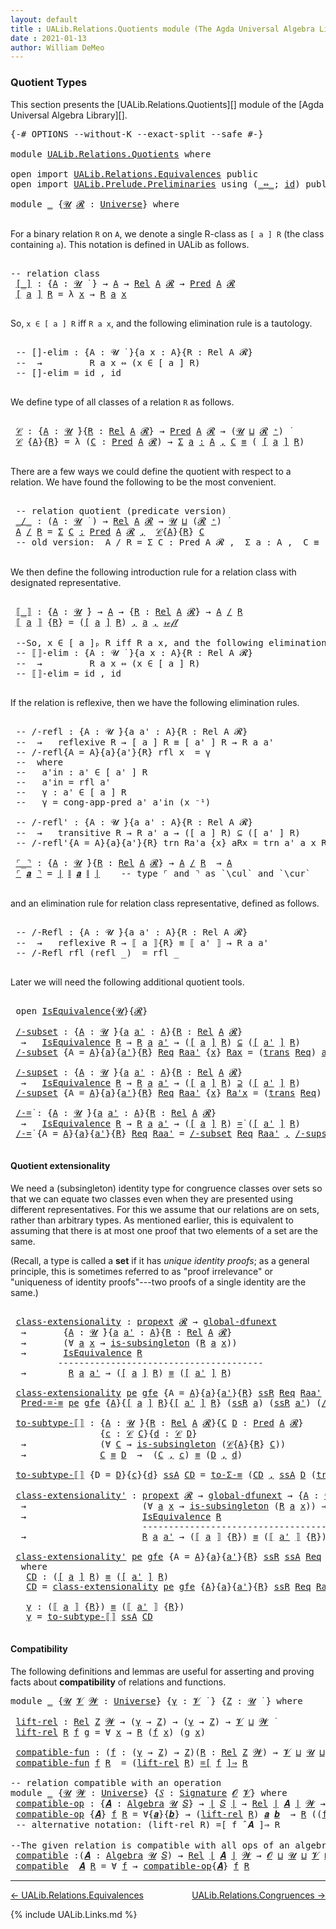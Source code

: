 ```yaml
---
layout: default
title : UALib.Relations.Quotients module (The Agda Universal Algebra Library)
date : 2021-01-13
author: William DeMeo
---
```


### <a id="quotient-types">Quotient Types</a>

This section presents the [UALib.Relations.Quotients][] module of the [Agda Universal Algebra Library][].

<pre class="Agda">
<a id="311" class="Symbol">{-#</a> <a id="315" class="Keyword">OPTIONS</a> <a id="323" class="Pragma">--without-K</a> <a id="335" class="Pragma">--exact-split</a> <a id="349" class="Pragma">--safe</a> <a id="356" class="Symbol">#-}</a>

<a id="361" class="Keyword">module</a> <a id="368" href="UALib.Relations.Quotients.html" class="Module">UALib.Relations.Quotients</a> <a id="394" class="Keyword">where</a>

<a id="401" class="Keyword">open</a> <a id="406" class="Keyword">import</a> <a id="413" href="UALib.Relations.Equivalences.html" class="Module">UALib.Relations.Equivalences</a> <a id="442" class="Keyword">public</a>
<a id="449" class="Keyword">open</a> <a id="454" class="Keyword">import</a> <a id="461" href="UALib.Prelude.Preliminaries.html" class="Module">UALib.Prelude.Preliminaries</a> <a id="489" class="Keyword">using</a> <a id="495" class="Symbol">(</a><a id="496" href="MGS-MLTT.html#7080" class="Function Operator">_⇔_</a><a id="499" class="Symbol">;</a> <a id="501" href="MGS-MLTT.html#3744" class="Function">id</a><a id="503" class="Symbol">)</a> <a id="505" class="Keyword">public</a>

<a id="513" class="Keyword">module</a> <a id="520" href="UALib.Relations.Quotients.html#520" class="Module">_</a> <a id="522" class="Symbol">{</a><a id="523" href="UALib.Relations.Quotients.html#523" class="Bound">𝓤</a> <a id="525" href="UALib.Relations.Quotients.html#525" class="Bound">𝓡</a> <a id="527" class="Symbol">:</a> <a id="529" href="universes.html#551" class="Postulate">Universe</a><a id="537" class="Symbol">}</a> <a id="539" class="Keyword">where</a>

</pre>

For a binary relation `R` on `A`, we denote a single R-class as `[ a ] R` (the class containing `a`). This notation is defined in UALib as follows.

<pre class="Agda">

<a id="721" class="Comment">-- relation class</a>
 <a id="740" href="UALib.Relations.Quotients.html#740" class="Function Operator">[_]</a> <a id="744" class="Symbol">:</a> <a id="746" class="Symbol">{</a><a id="747" href="UALib.Relations.Quotients.html#747" class="Bound">A</a> <a id="749" class="Symbol">:</a> <a id="751" href="UALib.Relations.Quotients.html#523" class="Bound">𝓤</a> <a id="753" href="universes.html#758" class="Function Operator">̇</a> <a id="755" class="Symbol">}</a> <a id="757" class="Symbol">→</a> <a id="759" href="UALib.Relations.Quotients.html#747" class="Bound">A</a> <a id="761" class="Symbol">→</a> <a id="763" href="UALib.Relations.Binary.html#1487" class="Function">Rel</a> <a id="767" href="UALib.Relations.Quotients.html#747" class="Bound">A</a> <a id="769" href="UALib.Relations.Quotients.html#525" class="Bound">𝓡</a> <a id="771" class="Symbol">→</a> <a id="773" href="UALib.Relations.Unary.html#1066" class="Function">Pred</a> <a id="778" href="UALib.Relations.Quotients.html#747" class="Bound">A</a> <a id="780" href="UALib.Relations.Quotients.html#525" class="Bound">𝓡</a>
 <a id="783" href="UALib.Relations.Quotients.html#740" class="Function Operator">[</a> <a id="785" href="UALib.Relations.Quotients.html#785" class="Bound">a</a> <a id="787" href="UALib.Relations.Quotients.html#740" class="Function Operator">]</a> <a id="789" href="UALib.Relations.Quotients.html#789" class="Bound">R</a> <a id="791" class="Symbol">=</a> <a id="793" class="Symbol">λ</a> <a id="795" href="UALib.Relations.Quotients.html#795" class="Bound">x</a> <a id="797" class="Symbol">→</a> <a id="799" href="UALib.Relations.Quotients.html#789" class="Bound">R</a> <a id="801" href="UALib.Relations.Quotients.html#785" class="Bound">a</a> <a id="803" href="UALib.Relations.Quotients.html#795" class="Bound">x</a>

</pre>

So, `x ∈ [ a ] R` iff `R a x`, and the following elimination rule is a tautology.

<pre class="Agda">

 <a id="916" class="Comment">-- []-elim : {A : 𝓤 ̇ }{a x : A}{R : Rel A 𝓡}</a>
 <a id="963" class="Comment">--  →         R a x ⇔ (x ∈ [ a ] R)</a>
 <a id="1000" class="Comment">-- []-elim = id , id</a>

</pre>

We define type of all classes of a relation `R` as follows.

<pre class="Agda">

 <a id="1110" href="UALib.Relations.Quotients.html#1110" class="Function">𝒞</a> <a id="1112" class="Symbol">:</a> <a id="1114" class="Symbol">{</a><a id="1115" href="UALib.Relations.Quotients.html#1115" class="Bound">A</a> <a id="1117" class="Symbol">:</a> <a id="1119" href="UALib.Relations.Quotients.html#523" class="Bound">𝓤</a> <a id="1121" href="universes.html#758" class="Function Operator">̇</a><a id="1122" class="Symbol">}{</a><a id="1124" href="UALib.Relations.Quotients.html#1124" class="Bound">R</a> <a id="1126" class="Symbol">:</a> <a id="1128" href="UALib.Relations.Binary.html#1487" class="Function">Rel</a> <a id="1132" href="UALib.Relations.Quotients.html#1115" class="Bound">A</a> <a id="1134" href="UALib.Relations.Quotients.html#525" class="Bound">𝓡</a><a id="1135" class="Symbol">}</a> <a id="1137" class="Symbol">→</a> <a id="1139" href="UALib.Relations.Unary.html#1066" class="Function">Pred</a> <a id="1144" href="UALib.Relations.Quotients.html#1115" class="Bound">A</a> <a id="1146" href="UALib.Relations.Quotients.html#525" class="Bound">𝓡</a> <a id="1148" class="Symbol">→</a> <a id="1150" class="Symbol">(</a><a id="1151" href="UALib.Relations.Quotients.html#523" class="Bound">𝓤</a> <a id="1153" href="Agda.Primitive.html#636" class="Primitive Operator">⊔</a> <a id="1155" href="UALib.Relations.Quotients.html#525" class="Bound">𝓡</a> <a id="1157" href="universes.html#527" class="Primitive Operator">⁺</a><a id="1158" class="Symbol">)</a> <a id="1160" href="universes.html#758" class="Function Operator">̇</a>
 <a id="1163" href="UALib.Relations.Quotients.html#1110" class="Function">𝒞</a> <a id="1165" class="Symbol">{</a><a id="1166" href="UALib.Relations.Quotients.html#1166" class="Bound">A</a><a id="1167" class="Symbol">}{</a><a id="1169" href="UALib.Relations.Quotients.html#1169" class="Bound">R</a><a id="1170" class="Symbol">}</a> <a id="1172" class="Symbol">=</a> <a id="1174" class="Symbol">λ</a> <a id="1176" class="Symbol">(</a><a id="1177" href="UALib.Relations.Quotients.html#1177" class="Bound">C</a> <a id="1179" class="Symbol">:</a> <a id="1181" href="UALib.Relations.Unary.html#1066" class="Function">Pred</a> <a id="1186" href="UALib.Relations.Quotients.html#1166" class="Bound">A</a> <a id="1188" href="UALib.Relations.Quotients.html#525" class="Bound">𝓡</a><a id="1189" class="Symbol">)</a> <a id="1191" class="Symbol">→</a> <a id="1193" href="MGS-MLTT.html#3074" class="Function">Σ</a> <a id="1195" href="UALib.Relations.Quotients.html#1195" class="Bound">a</a> <a id="1197" href="MGS-MLTT.html#3074" class="Function">꞉</a> <a id="1199" href="UALib.Relations.Quotients.html#1166" class="Bound">A</a> <a id="1201" href="MGS-MLTT.html#3074" class="Function">,</a> <a id="1203" href="UALib.Relations.Quotients.html#1177" class="Bound">C</a> <a id="1205" href="MGS-MLTT.html#4207" class="Datatype Operator">≡</a> <a id="1207" class="Symbol">(</a> <a id="1209" href="UALib.Relations.Quotients.html#740" class="Function Operator">[</a> <a id="1211" href="UALib.Relations.Quotients.html#1195" class="Bound">a</a> <a id="1213" href="UALib.Relations.Quotients.html#740" class="Function Operator">]</a> <a id="1215" href="UALib.Relations.Quotients.html#1169" class="Bound">R</a><a id="1216" class="Symbol">)</a>

</pre>

There are a few ways we could define the quotient with respect to a relation. We have found the following to be the most convenient.

<pre class="Agda">

 <a id="1380" class="Comment">-- relation quotient (predicate version)</a>
 <a id="1422" href="UALib.Relations.Quotients.html#1422" class="Function Operator">_/_</a> <a id="1426" class="Symbol">:</a> <a id="1428" class="Symbol">(</a><a id="1429" href="UALib.Relations.Quotients.html#1429" class="Bound">A</a> <a id="1431" class="Symbol">:</a> <a id="1433" href="UALib.Relations.Quotients.html#523" class="Bound">𝓤</a> <a id="1435" href="universes.html#758" class="Function Operator">̇</a> <a id="1437" class="Symbol">)</a> <a id="1439" class="Symbol">→</a> <a id="1441" href="UALib.Relations.Binary.html#1487" class="Function">Rel</a> <a id="1445" href="UALib.Relations.Quotients.html#1429" class="Bound">A</a> <a id="1447" href="UALib.Relations.Quotients.html#525" class="Bound">𝓡</a> <a id="1449" class="Symbol">→</a> <a id="1451" href="UALib.Relations.Quotients.html#523" class="Bound">𝓤</a> <a id="1453" href="Agda.Primitive.html#636" class="Primitive Operator">⊔</a> <a id="1455" class="Symbol">(</a><a id="1456" href="UALib.Relations.Quotients.html#525" class="Bound">𝓡</a> <a id="1458" href="universes.html#527" class="Primitive Operator">⁺</a><a id="1459" class="Symbol">)</a> <a id="1461" href="universes.html#758" class="Function Operator">̇</a>
 <a id="1464" href="UALib.Relations.Quotients.html#1464" class="Bound">A</a> <a id="1466" href="UALib.Relations.Quotients.html#1422" class="Function Operator">/</a> <a id="1468" href="UALib.Relations.Quotients.html#1468" class="Bound">R</a> <a id="1470" class="Symbol">=</a> <a id="1472" href="MGS-MLTT.html#3074" class="Function">Σ</a> <a id="1474" href="UALib.Relations.Quotients.html#1474" class="Bound">C</a> <a id="1476" href="MGS-MLTT.html#3074" class="Function">꞉</a> <a id="1478" href="UALib.Relations.Unary.html#1066" class="Function">Pred</a> <a id="1483" href="UALib.Relations.Quotients.html#1464" class="Bound">A</a> <a id="1485" href="UALib.Relations.Quotients.html#525" class="Bound">𝓡</a> <a id="1487" href="MGS-MLTT.html#3074" class="Function">,</a>  <a id="1490" href="UALib.Relations.Quotients.html#1110" class="Function">𝒞</a><a id="1491" class="Symbol">{</a><a id="1492" href="UALib.Relations.Quotients.html#1464" class="Bound">A</a><a id="1493" class="Symbol">}{</a><a id="1495" href="UALib.Relations.Quotients.html#1468" class="Bound">R</a><a id="1496" class="Symbol">}</a> <a id="1498" href="UALib.Relations.Quotients.html#1474" class="Bound">C</a>
 <a id="1501" class="Comment">-- old version:  A / R = Σ C ꞉ Pred A 𝓡 ,  Σ a ꞉ A ,  C ≡ ( [ a ] R )</a>

</pre>

We then define the following introduction rule for a relation class with designated representative.

<pre class="Agda">

 <a id="1700" href="UALib.Relations.Quotients.html#1700" class="Function Operator">⟦_⟧</a> <a id="1704" class="Symbol">:</a> <a id="1706" class="Symbol">{</a><a id="1707" href="UALib.Relations.Quotients.html#1707" class="Bound">A</a> <a id="1709" class="Symbol">:</a> <a id="1711" href="UALib.Relations.Quotients.html#523" class="Bound">𝓤</a> <a id="1713" href="universes.html#758" class="Function Operator">̇</a><a id="1714" class="Symbol">}</a> <a id="1716" class="Symbol">→</a> <a id="1718" href="UALib.Relations.Quotients.html#1707" class="Bound">A</a> <a id="1720" class="Symbol">→</a> <a id="1722" class="Symbol">{</a><a id="1723" href="UALib.Relations.Quotients.html#1723" class="Bound">R</a> <a id="1725" class="Symbol">:</a> <a id="1727" href="UALib.Relations.Binary.html#1487" class="Function">Rel</a> <a id="1731" href="UALib.Relations.Quotients.html#1707" class="Bound">A</a> <a id="1733" href="UALib.Relations.Quotients.html#525" class="Bound">𝓡</a><a id="1734" class="Symbol">}</a> <a id="1736" class="Symbol">→</a> <a id="1738" href="UALib.Relations.Quotients.html#1707" class="Bound">A</a> <a id="1740" href="UALib.Relations.Quotients.html#1422" class="Function Operator">/</a> <a id="1742" href="UALib.Relations.Quotients.html#1723" class="Bound">R</a>
 <a id="1745" href="UALib.Relations.Quotients.html#1700" class="Function Operator">⟦</a> <a id="1747" href="UALib.Relations.Quotients.html#1747" class="Bound">a</a> <a id="1749" href="UALib.Relations.Quotients.html#1700" class="Function Operator">⟧</a> <a id="1751" class="Symbol">{</a><a id="1752" href="UALib.Relations.Quotients.html#1752" class="Bound">R</a><a id="1753" class="Symbol">}</a> <a id="1755" class="Symbol">=</a> <a id="1757" class="Symbol">(</a><a id="1758" href="UALib.Relations.Quotients.html#740" class="Function Operator">[</a> <a id="1760" href="UALib.Relations.Quotients.html#1747" class="Bound">a</a> <a id="1762" href="UALib.Relations.Quotients.html#740" class="Function Operator">]</a> <a id="1764" href="UALib.Relations.Quotients.html#1752" class="Bound">R</a><a id="1765" class="Symbol">)</a> <a id="1767" href="MGS-MLTT.html#2929" class="InductiveConstructor Operator">,</a> <a id="1769" href="UALib.Relations.Quotients.html#1747" class="Bound">a</a> <a id="1771" href="MGS-MLTT.html#2929" class="InductiveConstructor Operator">,</a> <a id="1773" href="MGS-MLTT.html#4221" class="InductiveConstructor">𝓇ℯ𝒻𝓁</a>

 <a id="1780" class="Comment">--So, x ∈ [ a ]ₚ R iff R a x, and the following elimination rule is a tautology.</a>
 <a id="1862" class="Comment">-- ⟦⟧-elim : {A : 𝓤 ̇ }{a x : A}{R : Rel A 𝓡}</a>
 <a id="1909" class="Comment">--  →         R a x ⇔ (x ∈ [ a ] R)</a>
 <a id="1946" class="Comment">-- ⟦⟧-elim = id , id</a>

</pre>

If the relation is reflexive, then we have the following elimination rules.

<pre class="Agda">

 <a id="2072" class="Comment">-- /-refl : {A : 𝓤 ̇}{a a&#39; : A}{R : Rel A 𝓡}</a>
 <a id="2118" class="Comment">--  →   reflexive R → [ a ] R ≡ [ a&#39; ] R → R a a&#39;</a>
 <a id="2169" class="Comment">-- /-refl{A = A}{a}{a&#39;}{R} rfl x  = γ</a>
 <a id="2208" class="Comment">--  where</a>
 <a id="2219" class="Comment">--   a&#39;in : a&#39; ∈ [ a&#39; ] R</a>
 <a id="2246" class="Comment">--   a&#39;in = rfl a&#39;</a>
 <a id="2266" class="Comment">--   γ : a&#39; ∈ [ a ] R</a>
 <a id="2289" class="Comment">--   γ = cong-app-pred a&#39; a&#39;in (x ⁻¹)</a>

 <a id="2329" class="Comment">-- /-refl&#39; : {A : 𝓤 ̇}{a a&#39; : A}{R : Rel A 𝓡}</a>
 <a id="2376" class="Comment">--  →   transitive R → R a&#39; a → ([ a ] R) ⊆ ([ a&#39; ] R)</a>
 <a id="2432" class="Comment">-- /-refl&#39;{A = A}{a}{a&#39;}{R} trn Ra&#39;a {x} aRx = trn a&#39; a x Ra&#39;a aRx</a>

 <a id="2501" href="UALib.Relations.Quotients.html#2501" class="Function Operator">⌜_⌝</a> <a id="2505" class="Symbol">:</a> <a id="2507" class="Symbol">{</a><a id="2508" href="UALib.Relations.Quotients.html#2508" class="Bound">A</a> <a id="2510" class="Symbol">:</a> <a id="2512" href="UALib.Relations.Quotients.html#523" class="Bound">𝓤</a> <a id="2514" href="universes.html#758" class="Function Operator">̇</a><a id="2515" class="Symbol">}{</a><a id="2517" href="UALib.Relations.Quotients.html#2517" class="Bound">R</a> <a id="2519" class="Symbol">:</a> <a id="2521" href="UALib.Relations.Binary.html#1487" class="Function">Rel</a> <a id="2525" href="UALib.Relations.Quotients.html#2508" class="Bound">A</a> <a id="2527" href="UALib.Relations.Quotients.html#525" class="Bound">𝓡</a><a id="2528" class="Symbol">}</a> <a id="2530" class="Symbol">→</a> <a id="2532" href="UALib.Relations.Quotients.html#2508" class="Bound">A</a> <a id="2534" href="UALib.Relations.Quotients.html#1422" class="Function Operator">/</a> <a id="2536" href="UALib.Relations.Quotients.html#2517" class="Bound">R</a>  <a id="2539" class="Symbol">→</a> <a id="2541" href="UALib.Relations.Quotients.html#2508" class="Bound">A</a>
 <a id="2544" href="UALib.Relations.Quotients.html#2501" class="Function Operator">⌜</a> <a id="2546" href="UALib.Relations.Quotients.html#2546" class="Bound">𝒂</a> <a id="2548" href="UALib.Relations.Quotients.html#2501" class="Function Operator">⌝</a> <a id="2550" class="Symbol">=</a> <a id="2552" href="UALib.Prelude.Preliminaries.html#10371" class="Function Operator">∣</a> <a id="2554" href="UALib.Prelude.Preliminaries.html#10452" class="Function Operator">∥</a> <a id="2556" href="UALib.Relations.Quotients.html#2546" class="Bound">𝒂</a> <a id="2558" href="UALib.Prelude.Preliminaries.html#10452" class="Function Operator">∥</a> <a id="2560" href="UALib.Prelude.Preliminaries.html#10371" class="Function Operator">∣</a>    <a id="2565" class="Comment">-- type ⌜ and ⌝ as `\cul` and `\cur`</a>

</pre>

and an elimination rule for relation class representative, defined as follows.

<pre class="Agda">

 <a id="2710" class="Comment">-- /-Refl : {A : 𝓤 ̇}{a a&#39; : A}{R : Rel A 𝓡}</a>
 <a id="2756" class="Comment">--  →   reflexive R → ⟦ a ⟧{R} ≡ ⟦ a&#39; ⟧ → R a a&#39;</a>
 <a id="2806" class="Comment">-- /-Refl rfl (refl _)  = rfl _</a>

</pre>

Later we will need the following additional quotient tools.

<pre class="Agda">

 <a id="2927" class="Keyword">open</a> <a id="2932" href="UALib.Relations.Equivalences.html#668" class="Module">IsEquivalence</a><a id="2945" class="Symbol">{</a><a id="2946" href="UALib.Relations.Quotients.html#523" class="Bound">𝓤</a><a id="2947" class="Symbol">}{</a><a id="2949" href="UALib.Relations.Quotients.html#525" class="Bound">𝓡</a><a id="2950" class="Symbol">}</a>

 <a id="2954" href="UALib.Relations.Quotients.html#2954" class="Function">/-subset</a> <a id="2963" class="Symbol">:</a> <a id="2965" class="Symbol">{</a><a id="2966" href="UALib.Relations.Quotients.html#2966" class="Bound">A</a> <a id="2968" class="Symbol">:</a> <a id="2970" href="UALib.Relations.Quotients.html#523" class="Bound">𝓤</a> <a id="2972" href="universes.html#758" class="Function Operator">̇</a><a id="2973" class="Symbol">}{</a><a id="2975" href="UALib.Relations.Quotients.html#2975" class="Bound">a</a> <a id="2977" href="UALib.Relations.Quotients.html#2977" class="Bound">a&#39;</a> <a id="2980" class="Symbol">:</a> <a id="2982" href="UALib.Relations.Quotients.html#2966" class="Bound">A</a><a id="2983" class="Symbol">}{</a><a id="2985" href="UALib.Relations.Quotients.html#2985" class="Bound">R</a> <a id="2987" class="Symbol">:</a> <a id="2989" href="UALib.Relations.Binary.html#1487" class="Function">Rel</a> <a id="2993" href="UALib.Relations.Quotients.html#2966" class="Bound">A</a> <a id="2995" href="UALib.Relations.Quotients.html#525" class="Bound">𝓡</a><a id="2996" class="Symbol">}</a>
  <a id="3000" class="Symbol">→</a>   <a id="3004" href="UALib.Relations.Equivalences.html#668" class="Record">IsEquivalence</a> <a id="3018" href="UALib.Relations.Quotients.html#2985" class="Bound">R</a> <a id="3020" class="Symbol">→</a> <a id="3022" href="UALib.Relations.Quotients.html#2985" class="Bound">R</a> <a id="3024" href="UALib.Relations.Quotients.html#2975" class="Bound">a</a> <a id="3026" href="UALib.Relations.Quotients.html#2977" class="Bound">a&#39;</a> <a id="3029" class="Symbol">→</a> <a id="3031" class="Symbol">(</a><a id="3032" href="UALib.Relations.Quotients.html#740" class="Function Operator">[</a> <a id="3034" href="UALib.Relations.Quotients.html#2975" class="Bound">a</a> <a id="3036" href="UALib.Relations.Quotients.html#740" class="Function Operator">]</a> <a id="3038" href="UALib.Relations.Quotients.html#2985" class="Bound">R</a><a id="3039" class="Symbol">)</a> <a id="3041" href="UALib.Relations.Unary.html#2949" class="Function Operator">⊆</a> <a id="3043" class="Symbol">(</a><a id="3044" href="UALib.Relations.Quotients.html#740" class="Function Operator">[</a> <a id="3046" href="UALib.Relations.Quotients.html#2977" class="Bound">a&#39;</a> <a id="3049" href="UALib.Relations.Quotients.html#740" class="Function Operator">]</a> <a id="3051" href="UALib.Relations.Quotients.html#2985" class="Bound">R</a><a id="3052" class="Symbol">)</a>
 <a id="3055" href="UALib.Relations.Quotients.html#2954" class="Function">/-subset</a> <a id="3064" class="Symbol">{</a><a id="3065" class="Argument">A</a> <a id="3067" class="Symbol">=</a> <a id="3069" href="UALib.Relations.Quotients.html#3069" class="Bound">A</a><a id="3070" class="Symbol">}{</a><a id="3072" href="UALib.Relations.Quotients.html#3072" class="Bound">a</a><a id="3073" class="Symbol">}{</a><a id="3075" href="UALib.Relations.Quotients.html#3075" class="Bound">a&#39;</a><a id="3077" class="Symbol">}{</a><a id="3079" href="UALib.Relations.Quotients.html#3079" class="Bound">R</a><a id="3080" class="Symbol">}</a> <a id="3082" href="UALib.Relations.Quotients.html#3082" class="Bound">Req</a> <a id="3086" href="UALib.Relations.Quotients.html#3086" class="Bound">Raa&#39;</a> <a id="3091" class="Symbol">{</a><a id="3092" href="UALib.Relations.Quotients.html#3092" class="Bound">x</a><a id="3093" class="Symbol">}</a> <a id="3095" href="UALib.Relations.Quotients.html#3095" class="Bound">Rax</a> <a id="3099" class="Symbol">=</a> <a id="3101" class="Symbol">(</a><a id="3102" href="UALib.Relations.Equivalences.html#786" class="Field">trans</a> <a id="3108" href="UALib.Relations.Quotients.html#3082" class="Bound">Req</a><a id="3111" class="Symbol">)</a> <a id="3113" href="UALib.Relations.Quotients.html#3075" class="Bound">a&#39;</a> <a id="3116" href="UALib.Relations.Quotients.html#3072" class="Bound">a</a> <a id="3118" href="UALib.Relations.Quotients.html#3092" class="Bound">x</a> <a id="3120" class="Symbol">(</a><a id="3121" href="UALib.Relations.Equivalences.html#761" class="Field">sym</a> <a id="3125" href="UALib.Relations.Quotients.html#3082" class="Bound">Req</a> <a id="3129" href="UALib.Relations.Quotients.html#3072" class="Bound">a</a> <a id="3131" href="UALib.Relations.Quotients.html#3075" class="Bound">a&#39;</a> <a id="3134" href="UALib.Relations.Quotients.html#3086" class="Bound">Raa&#39;</a><a id="3138" class="Symbol">)</a> <a id="3140" href="UALib.Relations.Quotients.html#3095" class="Bound">Rax</a>

 <a id="3146" href="UALib.Relations.Quotients.html#3146" class="Function">/-supset</a> <a id="3155" class="Symbol">:</a> <a id="3157" class="Symbol">{</a><a id="3158" href="UALib.Relations.Quotients.html#3158" class="Bound">A</a> <a id="3160" class="Symbol">:</a> <a id="3162" href="UALib.Relations.Quotients.html#523" class="Bound">𝓤</a> <a id="3164" href="universes.html#758" class="Function Operator">̇</a><a id="3165" class="Symbol">}{</a><a id="3167" href="UALib.Relations.Quotients.html#3167" class="Bound">a</a> <a id="3169" href="UALib.Relations.Quotients.html#3169" class="Bound">a&#39;</a> <a id="3172" class="Symbol">:</a> <a id="3174" href="UALib.Relations.Quotients.html#3158" class="Bound">A</a><a id="3175" class="Symbol">}{</a><a id="3177" href="UALib.Relations.Quotients.html#3177" class="Bound">R</a> <a id="3179" class="Symbol">:</a> <a id="3181" href="UALib.Relations.Binary.html#1487" class="Function">Rel</a> <a id="3185" href="UALib.Relations.Quotients.html#3158" class="Bound">A</a> <a id="3187" href="UALib.Relations.Quotients.html#525" class="Bound">𝓡</a><a id="3188" class="Symbol">}</a>
  <a id="3192" class="Symbol">→</a>   <a id="3196" href="UALib.Relations.Equivalences.html#668" class="Record">IsEquivalence</a> <a id="3210" href="UALib.Relations.Quotients.html#3177" class="Bound">R</a> <a id="3212" class="Symbol">→</a> <a id="3214" href="UALib.Relations.Quotients.html#3177" class="Bound">R</a> <a id="3216" href="UALib.Relations.Quotients.html#3167" class="Bound">a</a> <a id="3218" href="UALib.Relations.Quotients.html#3169" class="Bound">a&#39;</a> <a id="3221" class="Symbol">→</a> <a id="3223" class="Symbol">(</a><a id="3224" href="UALib.Relations.Quotients.html#740" class="Function Operator">[</a> <a id="3226" href="UALib.Relations.Quotients.html#3167" class="Bound">a</a> <a id="3228" href="UALib.Relations.Quotients.html#740" class="Function Operator">]</a> <a id="3230" href="UALib.Relations.Quotients.html#3177" class="Bound">R</a><a id="3231" class="Symbol">)</a> <a id="3233" href="UALib.Relations.Unary.html#3051" class="Function Operator">⊇</a> <a id="3235" class="Symbol">(</a><a id="3236" href="UALib.Relations.Quotients.html#740" class="Function Operator">[</a> <a id="3238" href="UALib.Relations.Quotients.html#3169" class="Bound">a&#39;</a> <a id="3241" href="UALib.Relations.Quotients.html#740" class="Function Operator">]</a> <a id="3243" href="UALib.Relations.Quotients.html#3177" class="Bound">R</a><a id="3244" class="Symbol">)</a>
 <a id="3247" href="UALib.Relations.Quotients.html#3146" class="Function">/-supset</a> <a id="3256" class="Symbol">{</a><a id="3257" class="Argument">A</a> <a id="3259" class="Symbol">=</a> <a id="3261" href="UALib.Relations.Quotients.html#3261" class="Bound">A</a><a id="3262" class="Symbol">}{</a><a id="3264" href="UALib.Relations.Quotients.html#3264" class="Bound">a</a><a id="3265" class="Symbol">}{</a><a id="3267" href="UALib.Relations.Quotients.html#3267" class="Bound">a&#39;</a><a id="3269" class="Symbol">}{</a><a id="3271" href="UALib.Relations.Quotients.html#3271" class="Bound">R</a><a id="3272" class="Symbol">}</a> <a id="3274" href="UALib.Relations.Quotients.html#3274" class="Bound">Req</a> <a id="3278" href="UALib.Relations.Quotients.html#3278" class="Bound">Raa&#39;</a> <a id="3283" class="Symbol">{</a><a id="3284" href="UALib.Relations.Quotients.html#3284" class="Bound">x</a><a id="3285" class="Symbol">}</a> <a id="3287" href="UALib.Relations.Quotients.html#3287" class="Bound">Ra&#39;x</a> <a id="3292" class="Symbol">=</a> <a id="3294" class="Symbol">(</a><a id="3295" href="UALib.Relations.Equivalences.html#786" class="Field">trans</a> <a id="3301" href="UALib.Relations.Quotients.html#3274" class="Bound">Req</a><a id="3304" class="Symbol">)</a> <a id="3306" href="UALib.Relations.Quotients.html#3264" class="Bound">a</a> <a id="3308" href="UALib.Relations.Quotients.html#3267" class="Bound">a&#39;</a> <a id="3311" href="UALib.Relations.Quotients.html#3284" class="Bound">x</a> <a id="3313" href="UALib.Relations.Quotients.html#3278" class="Bound">Raa&#39;</a> <a id="3318" href="UALib.Relations.Quotients.html#3287" class="Bound">Ra&#39;x</a>

 <a id="3325" href="UALib.Relations.Quotients.html#3325" class="Function">/-=̇</a> <a id="3330" class="Symbol">:</a> <a id="3332" class="Symbol">{</a><a id="3333" href="UALib.Relations.Quotients.html#3333" class="Bound">A</a> <a id="3335" class="Symbol">:</a> <a id="3337" href="UALib.Relations.Quotients.html#523" class="Bound">𝓤</a> <a id="3339" href="universes.html#758" class="Function Operator">̇</a><a id="3340" class="Symbol">}{</a><a id="3342" href="UALib.Relations.Quotients.html#3342" class="Bound">a</a> <a id="3344" href="UALib.Relations.Quotients.html#3344" class="Bound">a&#39;</a> <a id="3347" class="Symbol">:</a> <a id="3349" href="UALib.Relations.Quotients.html#3333" class="Bound">A</a><a id="3350" class="Symbol">}{</a><a id="3352" href="UALib.Relations.Quotients.html#3352" class="Bound">R</a> <a id="3354" class="Symbol">:</a> <a id="3356" href="UALib.Relations.Binary.html#1487" class="Function">Rel</a> <a id="3360" href="UALib.Relations.Quotients.html#3333" class="Bound">A</a> <a id="3362" href="UALib.Relations.Quotients.html#525" class="Bound">𝓡</a><a id="3363" class="Symbol">}</a>
  <a id="3367" class="Symbol">→</a>   <a id="3371" href="UALib.Relations.Equivalences.html#668" class="Record">IsEquivalence</a> <a id="3385" href="UALib.Relations.Quotients.html#3352" class="Bound">R</a> <a id="3387" class="Symbol">→</a> <a id="3389" href="UALib.Relations.Quotients.html#3352" class="Bound">R</a> <a id="3391" href="UALib.Relations.Quotients.html#3342" class="Bound">a</a> <a id="3393" href="UALib.Relations.Quotients.html#3344" class="Bound">a&#39;</a> <a id="3396" class="Symbol">→</a> <a id="3398" class="Symbol">(</a><a id="3399" href="UALib.Relations.Quotients.html#740" class="Function Operator">[</a> <a id="3401" href="UALib.Relations.Quotients.html#3342" class="Bound">a</a> <a id="3403" href="UALib.Relations.Quotients.html#740" class="Function Operator">]</a> <a id="3405" href="UALib.Relations.Quotients.html#3352" class="Bound">R</a><a id="3406" class="Symbol">)</a> <a id="3408" href="UALib.Relations.Unary.html#3633" class="Function Operator">=̇</a> <a id="3411" class="Symbol">(</a><a id="3412" href="UALib.Relations.Quotients.html#740" class="Function Operator">[</a> <a id="3414" href="UALib.Relations.Quotients.html#3344" class="Bound">a&#39;</a> <a id="3417" href="UALib.Relations.Quotients.html#740" class="Function Operator">]</a> <a id="3419" href="UALib.Relations.Quotients.html#3352" class="Bound">R</a><a id="3420" class="Symbol">)</a>
 <a id="3423" href="UALib.Relations.Quotients.html#3325" class="Function">/-=̇</a> <a id="3428" class="Symbol">{</a><a id="3429" class="Argument">A</a> <a id="3431" class="Symbol">=</a> <a id="3433" href="UALib.Relations.Quotients.html#3433" class="Bound">A</a><a id="3434" class="Symbol">}{</a><a id="3436" href="UALib.Relations.Quotients.html#3436" class="Bound">a</a><a id="3437" class="Symbol">}{</a><a id="3439" href="UALib.Relations.Quotients.html#3439" class="Bound">a&#39;</a><a id="3441" class="Symbol">}{</a><a id="3443" href="UALib.Relations.Quotients.html#3443" class="Bound">R</a><a id="3444" class="Symbol">}</a> <a id="3446" href="UALib.Relations.Quotients.html#3446" class="Bound">Req</a> <a id="3450" href="UALib.Relations.Quotients.html#3450" class="Bound">Raa&#39;</a> <a id="3455" class="Symbol">=</a> <a id="3457" href="UALib.Relations.Quotients.html#2954" class="Function">/-subset</a> <a id="3466" href="UALib.Relations.Quotients.html#3446" class="Bound">Req</a> <a id="3470" href="UALib.Relations.Quotients.html#3450" class="Bound">Raa&#39;</a> <a id="3475" href="MGS-MLTT.html#2929" class="InductiveConstructor Operator">,</a> <a id="3477" href="UALib.Relations.Quotients.html#3146" class="Function">/-supset</a> <a id="3486" href="UALib.Relations.Quotients.html#3446" class="Bound">Req</a> <a id="3490" href="UALib.Relations.Quotients.html#3450" class="Bound">Raa&#39;</a>

</pre>

#### Quotient extensionality

We need a (subsingleton) identity type for congruence classes over sets so that we can equate two classes even when they are presented using different representatives.  For this we assume that our relations are on sets, rather than arbitrary types.  As mentioned earlier, this is equivalent to assuming that there is at most one proof that two elements of a set are the same.

(Recall, a type is called a **set** if it has *unique identity proofs*; as a general principle, this is sometimes referred to as "proof irrelevance" or "uniqueness of identity proofs"---two proofs of a single identity are the same.)

<pre class="Agda">

 <a id="4164" href="UALib.Relations.Quotients.html#4164" class="Function">class-extensionality</a> <a id="4185" class="Symbol">:</a> <a id="4187" href="MGS-Powerset.html#382" class="Function">propext</a> <a id="4195" href="UALib.Relations.Quotients.html#525" class="Bound">𝓡</a> <a id="4197" class="Symbol">→</a> <a id="4199" href="MGS-Subsingleton-Theorems.html#3468" class="Function">global-dfunext</a>
  <a id="4216" class="Symbol">→</a>       <a id="4224" class="Symbol">{</a><a id="4225" href="UALib.Relations.Quotients.html#4225" class="Bound">A</a> <a id="4227" class="Symbol">:</a> <a id="4229" href="UALib.Relations.Quotients.html#523" class="Bound">𝓤</a> <a id="4231" href="universes.html#758" class="Function Operator">̇</a><a id="4232" class="Symbol">}{</a><a id="4234" href="UALib.Relations.Quotients.html#4234" class="Bound">a</a> <a id="4236" href="UALib.Relations.Quotients.html#4236" class="Bound">a&#39;</a> <a id="4239" class="Symbol">:</a> <a id="4241" href="UALib.Relations.Quotients.html#4225" class="Bound">A</a><a id="4242" class="Symbol">}{</a><a id="4244" href="UALib.Relations.Quotients.html#4244" class="Bound">R</a> <a id="4246" class="Symbol">:</a> <a id="4248" href="UALib.Relations.Binary.html#1487" class="Function">Rel</a> <a id="4252" href="UALib.Relations.Quotients.html#4225" class="Bound">A</a> <a id="4254" href="UALib.Relations.Quotients.html#525" class="Bound">𝓡</a><a id="4255" class="Symbol">}</a>
  <a id="4259" class="Symbol">→</a>       <a id="4267" class="Symbol">(∀</a> <a id="4270" href="UALib.Relations.Quotients.html#4270" class="Bound">a</a> <a id="4272" href="UALib.Relations.Quotients.html#4272" class="Bound">x</a> <a id="4274" class="Symbol">→</a> <a id="4276" href="MGS-Basic-UF.html#743" class="Function">is-subsingleton</a> <a id="4292" class="Symbol">(</a><a id="4293" href="UALib.Relations.Quotients.html#4244" class="Bound">R</a> <a id="4295" href="UALib.Relations.Quotients.html#4270" class="Bound">a</a> <a id="4297" href="UALib.Relations.Quotients.html#4272" class="Bound">x</a><a id="4298" class="Symbol">))</a>
  <a id="4303" class="Symbol">→</a>       <a id="4311" href="UALib.Relations.Equivalences.html#668" class="Record">IsEquivalence</a> <a id="4325" href="UALib.Relations.Quotients.html#4244" class="Bound">R</a>
         <a id="4336" class="Comment">---------------------------------------</a>
  <a id="4378" class="Symbol">→</a>        <a id="4387" href="UALib.Relations.Quotients.html#4244" class="Bound">R</a> <a id="4389" href="UALib.Relations.Quotients.html#4234" class="Bound">a</a> <a id="4391" href="UALib.Relations.Quotients.html#4236" class="Bound">a&#39;</a> <a id="4394" class="Symbol">→</a> <a id="4396" class="Symbol">(</a><a id="4397" href="UALib.Relations.Quotients.html#740" class="Function Operator">[</a> <a id="4399" href="UALib.Relations.Quotients.html#4234" class="Bound">a</a> <a id="4401" href="UALib.Relations.Quotients.html#740" class="Function Operator">]</a> <a id="4403" href="UALib.Relations.Quotients.html#4244" class="Bound">R</a><a id="4404" class="Symbol">)</a> <a id="4406" href="MGS-MLTT.html#4207" class="Datatype Operator">≡</a> <a id="4408" class="Symbol">(</a><a id="4409" href="UALib.Relations.Quotients.html#740" class="Function Operator">[</a> <a id="4411" href="UALib.Relations.Quotients.html#4236" class="Bound">a&#39;</a> <a id="4414" href="UALib.Relations.Quotients.html#740" class="Function Operator">]</a> <a id="4416" href="UALib.Relations.Quotients.html#4244" class="Bound">R</a><a id="4417" class="Symbol">)</a>

 <a id="4421" href="UALib.Relations.Quotients.html#4164" class="Function">class-extensionality</a> <a id="4442" href="UALib.Relations.Quotients.html#4442" class="Bound">pe</a> <a id="4445" href="UALib.Relations.Quotients.html#4445" class="Bound">gfe</a> <a id="4449" class="Symbol">{</a><a id="4450" class="Argument">A</a> <a id="4452" class="Symbol">=</a> <a id="4454" href="UALib.Relations.Quotients.html#4454" class="Bound">A</a><a id="4455" class="Symbol">}{</a><a id="4457" href="UALib.Relations.Quotients.html#4457" class="Bound">a</a><a id="4458" class="Symbol">}{</a><a id="4460" href="UALib.Relations.Quotients.html#4460" class="Bound">a&#39;</a><a id="4462" class="Symbol">}{</a><a id="4464" href="UALib.Relations.Quotients.html#4464" class="Bound">R</a><a id="4465" class="Symbol">}</a> <a id="4467" href="UALib.Relations.Quotients.html#4467" class="Bound">ssR</a> <a id="4471" href="UALib.Relations.Quotients.html#4471" class="Bound">Req</a> <a id="4475" href="UALib.Relations.Quotients.html#4475" class="Bound">Raa&#39;</a> <a id="4480" class="Symbol">=</a>
  <a id="4484" href="UALib.Relations.Unary.html#4485" class="Function">Pred-=̇-≡</a> <a id="4494" href="UALib.Relations.Quotients.html#4442" class="Bound">pe</a> <a id="4497" href="UALib.Relations.Quotients.html#4445" class="Bound">gfe</a> <a id="4501" class="Symbol">{</a><a id="4502" href="UALib.Relations.Quotients.html#4454" class="Bound">A</a><a id="4503" class="Symbol">}{</a><a id="4505" href="UALib.Relations.Quotients.html#740" class="Function Operator">[</a> <a id="4507" href="UALib.Relations.Quotients.html#4457" class="Bound">a</a> <a id="4509" href="UALib.Relations.Quotients.html#740" class="Function Operator">]</a> <a id="4511" href="UALib.Relations.Quotients.html#4464" class="Bound">R</a><a id="4512" class="Symbol">}{</a><a id="4514" href="UALib.Relations.Quotients.html#740" class="Function Operator">[</a> <a id="4516" href="UALib.Relations.Quotients.html#4460" class="Bound">a&#39;</a> <a id="4519" href="UALib.Relations.Quotients.html#740" class="Function Operator">]</a> <a id="4521" href="UALib.Relations.Quotients.html#4464" class="Bound">R</a><a id="4522" class="Symbol">}</a> <a id="4524" class="Symbol">(</a><a id="4525" href="UALib.Relations.Quotients.html#4467" class="Bound">ssR</a> <a id="4529" href="UALib.Relations.Quotients.html#4457" class="Bound">a</a><a id="4530" class="Symbol">)</a> <a id="4532" class="Symbol">(</a><a id="4533" href="UALib.Relations.Quotients.html#4467" class="Bound">ssR</a> <a id="4537" href="UALib.Relations.Quotients.html#4460" class="Bound">a&#39;</a><a id="4539" class="Symbol">)</a> <a id="4541" class="Symbol">(</a><a id="4542" href="UALib.Relations.Quotients.html#3325" class="Function">/-=̇</a> <a id="4547" href="UALib.Relations.Quotients.html#4471" class="Bound">Req</a> <a id="4551" href="UALib.Relations.Quotients.html#4475" class="Bound">Raa&#39;</a><a id="4555" class="Symbol">)</a>

 <a id="4559" href="UALib.Relations.Quotients.html#4559" class="Function">to-subtype-⟦⟧</a> <a id="4573" class="Symbol">:</a> <a id="4575" class="Symbol">{</a><a id="4576" href="UALib.Relations.Quotients.html#4576" class="Bound">A</a> <a id="4578" class="Symbol">:</a> <a id="4580" href="UALib.Relations.Quotients.html#523" class="Bound">𝓤</a> <a id="4582" href="universes.html#758" class="Function Operator">̇</a><a id="4583" class="Symbol">}{</a><a id="4585" href="UALib.Relations.Quotients.html#4585" class="Bound">R</a> <a id="4587" class="Symbol">:</a> <a id="4589" href="UALib.Relations.Binary.html#1487" class="Function">Rel</a> <a id="4593" href="UALib.Relations.Quotients.html#4576" class="Bound">A</a> <a id="4595" href="UALib.Relations.Quotients.html#525" class="Bound">𝓡</a><a id="4596" class="Symbol">}{</a><a id="4598" href="UALib.Relations.Quotients.html#4598" class="Bound">C</a> <a id="4600" href="UALib.Relations.Quotients.html#4600" class="Bound">D</a> <a id="4602" class="Symbol">:</a> <a id="4604" href="UALib.Relations.Unary.html#1066" class="Function">Pred</a> <a id="4609" href="UALib.Relations.Quotients.html#4576" class="Bound">A</a> <a id="4611" href="UALib.Relations.Quotients.html#525" class="Bound">𝓡</a><a id="4612" class="Symbol">}</a>
                 <a id="4631" class="Symbol">{</a><a id="4632" href="UALib.Relations.Quotients.html#4632" class="Bound">c</a> <a id="4634" class="Symbol">:</a> <a id="4636" href="UALib.Relations.Quotients.html#1110" class="Function">𝒞</a> <a id="4638" href="UALib.Relations.Quotients.html#4598" class="Bound">C</a><a id="4639" class="Symbol">}{</a><a id="4641" href="UALib.Relations.Quotients.html#4641" class="Bound">d</a> <a id="4643" class="Symbol">:</a> <a id="4645" href="UALib.Relations.Quotients.html#1110" class="Function">𝒞</a> <a id="4647" href="UALib.Relations.Quotients.html#4600" class="Bound">D</a><a id="4648" class="Symbol">}</a>
  <a id="4652" class="Symbol">→</a>              <a id="4667" class="Symbol">(∀</a> <a id="4670" href="UALib.Relations.Quotients.html#4670" class="Bound">C</a> <a id="4672" class="Symbol">→</a> <a id="4674" href="MGS-Basic-UF.html#743" class="Function">is-subsingleton</a> <a id="4690" class="Symbol">(</a><a id="4691" href="UALib.Relations.Quotients.html#1110" class="Function">𝒞</a><a id="4692" class="Symbol">{</a><a id="4693" href="UALib.Relations.Quotients.html#4576" class="Bound">A</a><a id="4694" class="Symbol">}{</a><a id="4696" href="UALib.Relations.Quotients.html#4585" class="Bound">R</a><a id="4697" class="Symbol">}</a> <a id="4699" href="UALib.Relations.Quotients.html#4670" class="Bound">C</a><a id="4700" class="Symbol">))</a>
  <a id="4705" class="Symbol">→</a>              <a id="4720" href="UALib.Relations.Quotients.html#4598" class="Bound">C</a> <a id="4722" href="MGS-MLTT.html#4207" class="Datatype Operator">≡</a> <a id="4724" href="UALib.Relations.Quotients.html#4600" class="Bound">D</a>  <a id="4727" class="Symbol">→</a>  <a id="4730" class="Symbol">(</a><a id="4731" href="UALib.Relations.Quotients.html#4598" class="Bound">C</a> <a id="4733" href="MGS-MLTT.html#2929" class="InductiveConstructor Operator">,</a> <a id="4735" href="UALib.Relations.Quotients.html#4632" class="Bound">c</a><a id="4736" class="Symbol">)</a> <a id="4738" href="MGS-MLTT.html#4207" class="Datatype Operator">≡</a> <a id="4740" class="Symbol">(</a><a id="4741" href="UALib.Relations.Quotients.html#4600" class="Bound">D</a> <a id="4743" href="MGS-MLTT.html#2929" class="InductiveConstructor Operator">,</a> <a id="4745" href="UALib.Relations.Quotients.html#4641" class="Bound">d</a><a id="4746" class="Symbol">)</a>

 <a id="4750" href="UALib.Relations.Quotients.html#4559" class="Function">to-subtype-⟦⟧</a> <a id="4764" class="Symbol">{</a><a id="4765" class="Argument">D</a> <a id="4767" class="Symbol">=</a> <a id="4769" href="UALib.Relations.Quotients.html#4769" class="Bound">D</a><a id="4770" class="Symbol">}{</a><a id="4772" href="UALib.Relations.Quotients.html#4772" class="Bound">c</a><a id="4773" class="Symbol">}{</a><a id="4775" href="UALib.Relations.Quotients.html#4775" class="Bound">d</a><a id="4776" class="Symbol">}</a> <a id="4778" href="UALib.Relations.Quotients.html#4778" class="Bound">ssA</a> <a id="4782" href="UALib.Relations.Quotients.html#4782" class="Bound">CD</a> <a id="4785" class="Symbol">=</a> <a id="4787" href="MGS-Basic-UF.html#7284" class="Function">to-Σ-≡</a> <a id="4794" class="Symbol">(</a><a id="4795" href="UALib.Relations.Quotients.html#4782" class="Bound">CD</a> <a id="4798" href="MGS-MLTT.html#2929" class="InductiveConstructor Operator">,</a> <a id="4800" href="UALib.Relations.Quotients.html#4778" class="Bound">ssA</a> <a id="4804" href="UALib.Relations.Quotients.html#4769" class="Bound">D</a> <a id="4806" class="Symbol">(</a><a id="4807" href="MGS-MLTT.html#4946" class="Function">transport</a> <a id="4817" href="UALib.Relations.Quotients.html#1110" class="Function">𝒞</a> <a id="4819" href="UALib.Relations.Quotients.html#4782" class="Bound">CD</a> <a id="4822" href="UALib.Relations.Quotients.html#4772" class="Bound">c</a><a id="4823" class="Symbol">)</a> <a id="4825" href="UALib.Relations.Quotients.html#4775" class="Bound">d</a><a id="4826" class="Symbol">)</a>

 <a id="4830" href="UALib.Relations.Quotients.html#4830" class="Function">class-extensionality&#39;</a> <a id="4852" class="Symbol">:</a> <a id="4854" href="MGS-Powerset.html#382" class="Function">propext</a> <a id="4862" href="UALib.Relations.Quotients.html#525" class="Bound">𝓡</a> <a id="4864" class="Symbol">→</a> <a id="4866" href="MGS-Subsingleton-Theorems.html#3468" class="Function">global-dfunext</a> <a id="4881" class="Symbol">→</a> <a id="4883" class="Symbol">{</a><a id="4884" href="UALib.Relations.Quotients.html#4884" class="Bound">A</a> <a id="4886" class="Symbol">:</a> <a id="4888" href="UALib.Relations.Quotients.html#523" class="Bound">𝓤</a> <a id="4890" href="universes.html#758" class="Function Operator">̇</a><a id="4891" class="Symbol">}{</a><a id="4893" href="UALib.Relations.Quotients.html#4893" class="Bound">a</a> <a id="4895" href="UALib.Relations.Quotients.html#4895" class="Bound">a&#39;</a> <a id="4898" class="Symbol">:</a> <a id="4900" href="UALib.Relations.Quotients.html#4884" class="Bound">A</a><a id="4901" class="Symbol">}{</a><a id="4903" href="UALib.Relations.Quotients.html#4903" class="Bound">R</a> <a id="4905" class="Symbol">:</a> <a id="4907" href="UALib.Relations.Binary.html#1487" class="Function">Rel</a> <a id="4911" href="UALib.Relations.Quotients.html#4884" class="Bound">A</a> <a id="4913" href="UALib.Relations.Quotients.html#525" class="Bound">𝓡</a><a id="4914" class="Symbol">}</a>
  <a id="4918" class="Symbol">→</a>                      <a id="4941" class="Symbol">(∀</a> <a id="4944" href="UALib.Relations.Quotients.html#4944" class="Bound">a</a> <a id="4946" href="UALib.Relations.Quotients.html#4946" class="Bound">x</a> <a id="4948" class="Symbol">→</a> <a id="4950" href="MGS-Basic-UF.html#743" class="Function">is-subsingleton</a> <a id="4966" class="Symbol">(</a><a id="4967" href="UALib.Relations.Quotients.html#4903" class="Bound">R</a> <a id="4969" href="UALib.Relations.Quotients.html#4944" class="Bound">a</a> <a id="4971" href="UALib.Relations.Quotients.html#4946" class="Bound">x</a><a id="4972" class="Symbol">))</a> <a id="4975" class="Symbol">→</a> <a id="4977" class="Symbol">(∀</a> <a id="4980" href="UALib.Relations.Quotients.html#4980" class="Bound">C</a> <a id="4982" class="Symbol">→</a> <a id="4984" href="MGS-Basic-UF.html#743" class="Function">is-subsingleton</a> <a id="5000" class="Symbol">(</a><a id="5001" href="UALib.Relations.Quotients.html#1110" class="Function">𝒞</a> <a id="5003" href="UALib.Relations.Quotients.html#4980" class="Bound">C</a><a id="5004" class="Symbol">))</a>
  <a id="5009" class="Symbol">→</a>                      <a id="5032" href="UALib.Relations.Equivalences.html#668" class="Record">IsEquivalence</a> <a id="5046" href="UALib.Relations.Quotients.html#4903" class="Bound">R</a>
                         <a id="5073" class="Comment">-----------------------------------</a>
  <a id="5111" class="Symbol">→</a>                      <a id="5134" href="UALib.Relations.Quotients.html#4903" class="Bound">R</a> <a id="5136" href="UALib.Relations.Quotients.html#4893" class="Bound">a</a> <a id="5138" href="UALib.Relations.Quotients.html#4895" class="Bound">a&#39;</a> <a id="5141" class="Symbol">→</a> <a id="5143" class="Symbol">(</a><a id="5144" href="UALib.Relations.Quotients.html#1700" class="Function Operator">⟦</a> <a id="5146" href="UALib.Relations.Quotients.html#4893" class="Bound">a</a> <a id="5148" href="UALib.Relations.Quotients.html#1700" class="Function Operator">⟧</a> <a id="5150" class="Symbol">{</a><a id="5151" href="UALib.Relations.Quotients.html#4903" class="Bound">R</a><a id="5152" class="Symbol">})</a> <a id="5155" href="MGS-MLTT.html#4207" class="Datatype Operator">≡</a> <a id="5157" class="Symbol">(</a><a id="5158" href="UALib.Relations.Quotients.html#1700" class="Function Operator">⟦</a> <a id="5160" href="UALib.Relations.Quotients.html#4895" class="Bound">a&#39;</a> <a id="5163" href="UALib.Relations.Quotients.html#1700" class="Function Operator">⟧</a> <a id="5165" class="Symbol">{</a><a id="5166" href="UALib.Relations.Quotients.html#4903" class="Bound">R</a><a id="5167" class="Symbol">})</a>

 <a id="5172" href="UALib.Relations.Quotients.html#4830" class="Function">class-extensionality&#39;</a> <a id="5194" href="UALib.Relations.Quotients.html#5194" class="Bound">pe</a> <a id="5197" href="UALib.Relations.Quotients.html#5197" class="Bound">gfe</a> <a id="5201" class="Symbol">{</a><a id="5202" class="Argument">A</a> <a id="5204" class="Symbol">=</a> <a id="5206" href="UALib.Relations.Quotients.html#5206" class="Bound">A</a><a id="5207" class="Symbol">}{</a><a id="5209" href="UALib.Relations.Quotients.html#5209" class="Bound">a</a><a id="5210" class="Symbol">}{</a><a id="5212" href="UALib.Relations.Quotients.html#5212" class="Bound">a&#39;</a><a id="5214" class="Symbol">}{</a><a id="5216" href="UALib.Relations.Quotients.html#5216" class="Bound">R</a><a id="5217" class="Symbol">}</a> <a id="5219" href="UALib.Relations.Quotients.html#5219" class="Bound">ssR</a> <a id="5223" href="UALib.Relations.Quotients.html#5223" class="Bound">ssA</a> <a id="5227" href="UALib.Relations.Quotients.html#5227" class="Bound">Req</a> <a id="5231" href="UALib.Relations.Quotients.html#5231" class="Bound">Raa&#39;</a> <a id="5236" class="Symbol">=</a> <a id="5238" href="UALib.Relations.Quotients.html#5346" class="Function">γ</a>
  <a id="5242" class="Keyword">where</a>
   <a id="5251" href="UALib.Relations.Quotients.html#5251" class="Function">CD</a> <a id="5254" class="Symbol">:</a> <a id="5256" class="Symbol">(</a><a id="5257" href="UALib.Relations.Quotients.html#740" class="Function Operator">[</a> <a id="5259" href="UALib.Relations.Quotients.html#5209" class="Bound">a</a> <a id="5261" href="UALib.Relations.Quotients.html#740" class="Function Operator">]</a> <a id="5263" href="UALib.Relations.Quotients.html#5216" class="Bound">R</a><a id="5264" class="Symbol">)</a> <a id="5266" href="MGS-MLTT.html#4207" class="Datatype Operator">≡</a> <a id="5268" class="Symbol">(</a><a id="5269" href="UALib.Relations.Quotients.html#740" class="Function Operator">[</a> <a id="5271" href="UALib.Relations.Quotients.html#5212" class="Bound">a&#39;</a> <a id="5274" href="UALib.Relations.Quotients.html#740" class="Function Operator">]</a> <a id="5276" href="UALib.Relations.Quotients.html#5216" class="Bound">R</a><a id="5277" class="Symbol">)</a>
   <a id="5282" href="UALib.Relations.Quotients.html#5251" class="Function">CD</a> <a id="5285" class="Symbol">=</a> <a id="5287" href="UALib.Relations.Quotients.html#4164" class="Function">class-extensionality</a> <a id="5308" href="UALib.Relations.Quotients.html#5194" class="Bound">pe</a> <a id="5311" href="UALib.Relations.Quotients.html#5197" class="Bound">gfe</a> <a id="5315" class="Symbol">{</a><a id="5316" href="UALib.Relations.Quotients.html#5206" class="Bound">A</a><a id="5317" class="Symbol">}{</a><a id="5319" href="UALib.Relations.Quotients.html#5209" class="Bound">a</a><a id="5320" class="Symbol">}{</a><a id="5322" href="UALib.Relations.Quotients.html#5212" class="Bound">a&#39;</a><a id="5324" class="Symbol">}{</a><a id="5326" href="UALib.Relations.Quotients.html#5216" class="Bound">R</a><a id="5327" class="Symbol">}</a> <a id="5329" href="UALib.Relations.Quotients.html#5219" class="Bound">ssR</a> <a id="5333" href="UALib.Relations.Quotients.html#5227" class="Bound">Req</a> <a id="5337" href="UALib.Relations.Quotients.html#5231" class="Bound">Raa&#39;</a>

   <a id="5346" href="UALib.Relations.Quotients.html#5346" class="Function">γ</a> <a id="5348" class="Symbol">:</a> <a id="5350" class="Symbol">(</a><a id="5351" href="UALib.Relations.Quotients.html#1700" class="Function Operator">⟦</a> <a id="5353" href="UALib.Relations.Quotients.html#5209" class="Bound">a</a> <a id="5355" href="UALib.Relations.Quotients.html#1700" class="Function Operator">⟧</a> <a id="5357" class="Symbol">{</a><a id="5358" href="UALib.Relations.Quotients.html#5216" class="Bound">R</a><a id="5359" class="Symbol">})</a> <a id="5362" href="MGS-MLTT.html#4207" class="Datatype Operator">≡</a> <a id="5364" class="Symbol">(</a><a id="5365" href="UALib.Relations.Quotients.html#1700" class="Function Operator">⟦</a> <a id="5367" href="UALib.Relations.Quotients.html#5212" class="Bound">a&#39;</a> <a id="5370" href="UALib.Relations.Quotients.html#1700" class="Function Operator">⟧</a> <a id="5372" class="Symbol">{</a><a id="5373" href="UALib.Relations.Quotients.html#5216" class="Bound">R</a><a id="5374" class="Symbol">})</a>
   <a id="5380" href="UALib.Relations.Quotients.html#5346" class="Function">γ</a> <a id="5382" class="Symbol">=</a> <a id="5384" href="UALib.Relations.Quotients.html#4559" class="Function">to-subtype-⟦⟧</a> <a id="5398" href="UALib.Relations.Quotients.html#5223" class="Bound">ssA</a> <a id="5402" href="UALib.Relations.Quotients.html#5251" class="Function">CD</a>

</pre>

#### Compatibility

The following definitions and lemmas are useful for asserting and proving facts about **compatibility** of relations and functions.

<pre class="Agda">
<a id="5584" class="Keyword">module</a> <a id="5591" href="UALib.Relations.Quotients.html#5591" class="Module">_</a> <a id="5593" class="Symbol">{</a><a id="5594" href="UALib.Relations.Quotients.html#5594" class="Bound">𝓤</a> <a id="5596" href="UALib.Relations.Quotients.html#5596" class="Bound">𝓥</a> <a id="5598" href="UALib.Relations.Quotients.html#5598" class="Bound">𝓦</a> <a id="5600" class="Symbol">:</a> <a id="5602" href="universes.html#551" class="Postulate">Universe</a><a id="5610" class="Symbol">}</a> <a id="5612" class="Symbol">{</a><a id="5613" href="UALib.Relations.Quotients.html#5613" class="Bound">γ</a> <a id="5615" class="Symbol">:</a> <a id="5617" href="UALib.Relations.Quotients.html#5596" class="Bound">𝓥</a> <a id="5619" href="universes.html#758" class="Function Operator">̇</a> <a id="5621" class="Symbol">}</a> <a id="5623" class="Symbol">{</a><a id="5624" href="UALib.Relations.Quotients.html#5624" class="Bound">Z</a> <a id="5626" class="Symbol">:</a> <a id="5628" href="UALib.Relations.Quotients.html#5594" class="Bound">𝓤</a> <a id="5630" href="universes.html#758" class="Function Operator">̇</a> <a id="5632" class="Symbol">}</a> <a id="5634" class="Keyword">where</a>

 <a id="5642" href="UALib.Relations.Quotients.html#5642" class="Function">lift-rel</a> <a id="5651" class="Symbol">:</a> <a id="5653" href="UALib.Relations.Binary.html#1487" class="Function">Rel</a> <a id="5657" href="UALib.Relations.Quotients.html#5624" class="Bound">Z</a> <a id="5659" href="UALib.Relations.Quotients.html#5598" class="Bound">𝓦</a> <a id="5661" class="Symbol">→</a> <a id="5663" class="Symbol">(</a><a id="5664" href="UALib.Relations.Quotients.html#5613" class="Bound">γ</a> <a id="5666" class="Symbol">→</a> <a id="5668" href="UALib.Relations.Quotients.html#5624" class="Bound">Z</a><a id="5669" class="Symbol">)</a> <a id="5671" class="Symbol">→</a> <a id="5673" class="Symbol">(</a><a id="5674" href="UALib.Relations.Quotients.html#5613" class="Bound">γ</a> <a id="5676" class="Symbol">→</a> <a id="5678" href="UALib.Relations.Quotients.html#5624" class="Bound">Z</a><a id="5679" class="Symbol">)</a> <a id="5681" class="Symbol">→</a> <a id="5683" href="UALib.Relations.Quotients.html#5596" class="Bound">𝓥</a> <a id="5685" href="Agda.Primitive.html#636" class="Primitive Operator">⊔</a> <a id="5687" href="UALib.Relations.Quotients.html#5598" class="Bound">𝓦</a> <a id="5689" href="universes.html#758" class="Function Operator">̇</a>
 <a id="5692" href="UALib.Relations.Quotients.html#5642" class="Function">lift-rel</a> <a id="5701" href="UALib.Relations.Quotients.html#5701" class="Bound">R</a> <a id="5703" href="UALib.Relations.Quotients.html#5703" class="Bound">f</a> <a id="5705" href="UALib.Relations.Quotients.html#5705" class="Bound">g</a> <a id="5707" class="Symbol">=</a> <a id="5709" class="Symbol">∀</a> <a id="5711" href="UALib.Relations.Quotients.html#5711" class="Bound">x</a> <a id="5713" class="Symbol">→</a> <a id="5715" href="UALib.Relations.Quotients.html#5701" class="Bound">R</a> <a id="5717" class="Symbol">(</a><a id="5718" href="UALib.Relations.Quotients.html#5703" class="Bound">f</a> <a id="5720" href="UALib.Relations.Quotients.html#5711" class="Bound">x</a><a id="5721" class="Symbol">)</a> <a id="5723" class="Symbol">(</a><a id="5724" href="UALib.Relations.Quotients.html#5705" class="Bound">g</a> <a id="5726" href="UALib.Relations.Quotients.html#5711" class="Bound">x</a><a id="5727" class="Symbol">)</a>

 <a id="5731" href="UALib.Relations.Quotients.html#5731" class="Function">compatible-fun</a> <a id="5746" class="Symbol">:</a> <a id="5748" class="Symbol">(</a><a id="5749" href="UALib.Relations.Quotients.html#5749" class="Bound">f</a> <a id="5751" class="Symbol">:</a> <a id="5753" class="Symbol">(</a><a id="5754" href="UALib.Relations.Quotients.html#5613" class="Bound">γ</a> <a id="5756" class="Symbol">→</a> <a id="5758" href="UALib.Relations.Quotients.html#5624" class="Bound">Z</a><a id="5759" class="Symbol">)</a> <a id="5761" class="Symbol">→</a> <a id="5763" href="UALib.Relations.Quotients.html#5624" class="Bound">Z</a><a id="5764" class="Symbol">)(</a><a id="5766" href="UALib.Relations.Quotients.html#5766" class="Bound">R</a> <a id="5768" class="Symbol">:</a> <a id="5770" href="UALib.Relations.Binary.html#1487" class="Function">Rel</a> <a id="5774" href="UALib.Relations.Quotients.html#5624" class="Bound">Z</a> <a id="5776" href="UALib.Relations.Quotients.html#5598" class="Bound">𝓦</a><a id="5777" class="Symbol">)</a> <a id="5779" class="Symbol">→</a> <a id="5781" href="UALib.Relations.Quotients.html#5596" class="Bound">𝓥</a> <a id="5783" href="Agda.Primitive.html#636" class="Primitive Operator">⊔</a> <a id="5785" href="UALib.Relations.Quotients.html#5594" class="Bound">𝓤</a> <a id="5787" href="Agda.Primitive.html#636" class="Primitive Operator">⊔</a> <a id="5789" href="UALib.Relations.Quotients.html#5598" class="Bound">𝓦</a> <a id="5791" href="universes.html#758" class="Function Operator">̇</a>
 <a id="5794" href="UALib.Relations.Quotients.html#5731" class="Function">compatible-fun</a> <a id="5809" href="UALib.Relations.Quotients.html#5809" class="Bound">f</a> <a id="5811" href="UALib.Relations.Quotients.html#5811" class="Bound">R</a>  <a id="5814" class="Symbol">=</a> <a id="5816" class="Symbol">(</a><a id="5817" href="UALib.Relations.Quotients.html#5642" class="Function">lift-rel</a> <a id="5826" href="UALib.Relations.Quotients.html#5811" class="Bound">R</a><a id="5827" class="Symbol">)</a> <a id="5829" href="UALib.Relations.Binary.html#4610" class="Function Operator">=[</a> <a id="5832" href="UALib.Relations.Quotients.html#5809" class="Bound">f</a> <a id="5834" href="UALib.Relations.Binary.html#4610" class="Function Operator">]⇒</a> <a id="5837" href="UALib.Relations.Quotients.html#5811" class="Bound">R</a>

<a id="5840" class="Comment">-- relation compatible with an operation</a>
<a id="5881" class="Keyword">module</a> <a id="5888" href="UALib.Relations.Quotients.html#5888" class="Module">_</a> <a id="5890" class="Symbol">{</a><a id="5891" href="UALib.Relations.Quotients.html#5891" class="Bound">𝓤</a> <a id="5893" href="UALib.Relations.Quotients.html#5893" class="Bound">𝓦</a> <a id="5895" class="Symbol">:</a> <a id="5897" href="universes.html#551" class="Postulate">Universe</a><a id="5905" class="Symbol">}</a> <a id="5907" class="Symbol">{</a><a id="5908" href="UALib.Relations.Quotients.html#5908" class="Bound">𝑆</a> <a id="5910" class="Symbol">:</a> <a id="5912" href="UALib.Algebras.Signatures.html#1452" class="Function">Signature</a> <a id="5922" href="universes.html#613" class="Generalizable">𝓞</a> <a id="5924" href="universes.html#617" class="Generalizable">𝓥</a><a id="5925" class="Symbol">}</a> <a id="5927" class="Keyword">where</a>
 <a id="5934" href="UALib.Relations.Quotients.html#5934" class="Function">compatible-op</a> <a id="5948" class="Symbol">:</a> <a id="5950" class="Symbol">{</a><a id="5951" href="UALib.Relations.Quotients.html#5951" class="Bound">𝑨</a> <a id="5953" class="Symbol">:</a> <a id="5955" href="UALib.Algebras.Algebras.html#811" class="Function">Algebra</a> <a id="5963" href="UALib.Relations.Quotients.html#5891" class="Bound">𝓤</a> <a id="5965" href="UALib.Relations.Quotients.html#5908" class="Bound">𝑆</a><a id="5966" class="Symbol">}</a> <a id="5968" class="Symbol">→</a> <a id="5970" href="UALib.Prelude.Preliminaries.html#10371" class="Function Operator">∣</a> <a id="5972" href="UALib.Relations.Quotients.html#5908" class="Bound">𝑆</a> <a id="5974" href="UALib.Prelude.Preliminaries.html#10371" class="Function Operator">∣</a> <a id="5976" class="Symbol">→</a> <a id="5978" href="UALib.Relations.Binary.html#1487" class="Function">Rel</a> <a id="5982" href="UALib.Prelude.Preliminaries.html#10371" class="Function Operator">∣</a> <a id="5984" href="UALib.Relations.Quotients.html#5951" class="Bound">𝑨</a> <a id="5986" href="UALib.Prelude.Preliminaries.html#10371" class="Function Operator">∣</a> <a id="5988" href="UALib.Relations.Quotients.html#5893" class="Bound">𝓦</a> <a id="5990" class="Symbol">→</a> <a id="5992" href="UALib.Relations.Quotients.html#5891" class="Bound">𝓤</a> <a id="5994" href="Agda.Primitive.html#636" class="Primitive Operator">⊔</a> <a id="5996" href="UALib.Relations.Quotients.html#5924" class="Bound">𝓥</a> <a id="5998" href="Agda.Primitive.html#636" class="Primitive Operator">⊔</a> <a id="6000" href="UALib.Relations.Quotients.html#5893" class="Bound">𝓦</a> <a id="6002" href="universes.html#758" class="Function Operator">̇</a>
 <a id="6005" href="UALib.Relations.Quotients.html#5934" class="Function">compatible-op</a> <a id="6019" class="Symbol">{</a><a id="6020" href="UALib.Relations.Quotients.html#6020" class="Bound">𝑨</a><a id="6021" class="Symbol">}</a> <a id="6023" href="UALib.Relations.Quotients.html#6023" class="Bound">f</a> <a id="6025" href="UALib.Relations.Quotients.html#6025" class="Bound">R</a> <a id="6027" class="Symbol">=</a> <a id="6029" class="Symbol">∀{</a><a id="6031" href="UALib.Relations.Quotients.html#6031" class="Bound">𝒂</a><a id="6032" class="Symbol">}{</a><a id="6034" href="UALib.Relations.Quotients.html#6034" class="Bound">𝒃</a><a id="6035" class="Symbol">}</a> <a id="6037" class="Symbol">→</a> <a id="6039" class="Symbol">(</a><a id="6040" href="UALib.Relations.Quotients.html#5642" class="Function">lift-rel</a> <a id="6049" href="UALib.Relations.Quotients.html#6025" class="Bound">R</a><a id="6050" class="Symbol">)</a> <a id="6052" href="UALib.Relations.Quotients.html#6031" class="Bound">𝒂</a> <a id="6054" href="UALib.Relations.Quotients.html#6034" class="Bound">𝒃</a>  <a id="6057" class="Symbol">→</a> <a id="6059" href="UALib.Relations.Quotients.html#6025" class="Bound">R</a> <a id="6061" class="Symbol">((</a><a id="6063" href="UALib.Relations.Quotients.html#6023" class="Bound">f</a> <a id="6065" href="UALib.Algebras.Algebras.html#3426" class="Function Operator">̂</a> <a id="6067" href="UALib.Relations.Quotients.html#6020" class="Bound">𝑨</a><a id="6068" class="Symbol">)</a> <a id="6070" href="UALib.Relations.Quotients.html#6031" class="Bound">𝒂</a><a id="6071" class="Symbol">)</a> <a id="6073" class="Symbol">((</a><a id="6075" href="UALib.Relations.Quotients.html#6023" class="Bound">f</a> <a id="6077" href="UALib.Algebras.Algebras.html#3426" class="Function Operator">̂</a> <a id="6079" href="UALib.Relations.Quotients.html#6020" class="Bound">𝑨</a><a id="6080" class="Symbol">)</a> <a id="6082" href="UALib.Relations.Quotients.html#6034" class="Bound">𝒃</a><a id="6083" class="Symbol">)</a>
 <a id="6086" class="Comment">-- alternative notation: (lift-rel R) =[ f ̂ 𝑨 ]⇒ R</a>

<a id="6139" class="Comment">--The given relation is compatible with all ops of an algebra.</a>
 <a id="6203" href="UALib.Relations.Quotients.html#6203" class="Function">compatible</a> <a id="6214" class="Symbol">:(</a><a id="6216" href="UALib.Relations.Quotients.html#6216" class="Bound">𝑨</a> <a id="6218" class="Symbol">:</a> <a id="6220" href="UALib.Algebras.Algebras.html#811" class="Function">Algebra</a> <a id="6228" href="UALib.Relations.Quotients.html#5891" class="Bound">𝓤</a> <a id="6230" href="UALib.Relations.Quotients.html#5908" class="Bound">𝑆</a><a id="6231" class="Symbol">)</a> <a id="6233" class="Symbol">→</a> <a id="6235" href="UALib.Relations.Binary.html#1487" class="Function">Rel</a> <a id="6239" href="UALib.Prelude.Preliminaries.html#10371" class="Function Operator">∣</a> <a id="6241" href="UALib.Relations.Quotients.html#6216" class="Bound">𝑨</a> <a id="6243" href="UALib.Prelude.Preliminaries.html#10371" class="Function Operator">∣</a> <a id="6245" href="UALib.Relations.Quotients.html#5893" class="Bound">𝓦</a> <a id="6247" class="Symbol">→</a> <a id="6249" href="UALib.Relations.Quotients.html#5922" class="Bound">𝓞</a> <a id="6251" href="Agda.Primitive.html#636" class="Primitive Operator">⊔</a> <a id="6253" href="UALib.Relations.Quotients.html#5891" class="Bound">𝓤</a> <a id="6255" href="Agda.Primitive.html#636" class="Primitive Operator">⊔</a> <a id="6257" href="UALib.Relations.Quotients.html#5924" class="Bound">𝓥</a> <a id="6259" href="Agda.Primitive.html#636" class="Primitive Operator">⊔</a> <a id="6261" href="UALib.Relations.Quotients.html#5893" class="Bound">𝓦</a> <a id="6263" href="universes.html#758" class="Function Operator">̇</a>
 <a id="6266" href="UALib.Relations.Quotients.html#6203" class="Function">compatible</a>  <a id="6278" href="UALib.Relations.Quotients.html#6278" class="Bound">𝑨</a> <a id="6280" href="UALib.Relations.Quotients.html#6280" class="Bound">R</a> <a id="6282" class="Symbol">=</a> <a id="6284" class="Symbol">∀</a> <a id="6286" href="UALib.Relations.Quotients.html#6286" class="Bound">f</a> <a id="6288" class="Symbol">→</a> <a id="6290" href="UALib.Relations.Quotients.html#5934" class="Function">compatible-op</a><a id="6303" class="Symbol">{</a><a id="6304" href="UALib.Relations.Quotients.html#6278" class="Bound">𝑨</a><a id="6305" class="Symbol">}</a> <a id="6307" href="UALib.Relations.Quotients.html#6286" class="Bound">f</a> <a id="6309" href="UALib.Relations.Quotients.html#6280" class="Bound">R</a>
</pre>

--------------------------------------

[← UALib.Relations.Equivalences](UALib.Relations.Equivalences.html)
<span style="float:right;">[UALib.Relations.Congruences →](UALib.Relations.Congruences.html)</span>

{% include UALib.Links.md %}
